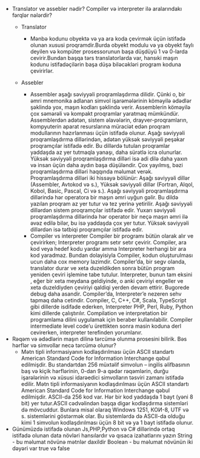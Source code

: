   
- Translator ve assebler nədir? Compiler və interpreter ilə aralarındakı fərqlər nələrdir?
    - Translator 
        - Mənbə kodunu obyektə və ya ara koda çevirmək üçün istifadə olunan xususi  proqramdir.Burda obyekt modulu və ya obyekt faylı deyilen və kompüter prosessorunun başa düşdüyü 1 və 0-larda cevirir.Bundan başqa tərs translatorlarda var, hansıki maşın kodunu istifadəçilərin başa düşə biləcəkləri program koduna çevirirlər.
      
    -  Assebler
        - Assembler aşağı səviyyəli proqramlaşdırma dilidir. Çünki o, bir əmri mnemonika adlanan simvol işarəmələrinin köməyilə ədədlər şəklində yox, maşın kodları şəklində verir. Assemblerin köməyilə çox səmərəli və kompakt proqramlar yaratmaq mümkündür. Assemblerdən adətən, sistem əlavələrin, drayver-proqramların, kompyuterin aparat resurslarına müraciət edən proqram modullarının hazırlanması üçün istifadə olunur. Aşağı səviyyəli proqramlaşdırma dillərindən, adətən yüksək səviyyəli peşəkar proqramçılar istifadə edir. Bu dillərdə tutulan proqramlar yaddaşda az yer tutmaqla yanaşı, daha sürətlə icra olunurlar. Yüksək səviyyəli proqramlaşdırma dilləri isə adi dilə daha yaxın və insan üçün daha aydın başa düşüləndir. Çox yayılmış, bəzi proqramlaşdırma dilləri haqqında məlumat verək.
        Proqramlaşdırma dilləri iki hissəyə bölünür: 
            Aşağı səviyyəli dillər (Assembler, Avtokod və s.), 
            Yüksək səviyyəli dillər (Fortran, Alqol, Kobol, Basic, Pascal, Ci və s.).
                Aşağı səviyyəli proqramlaşdırma dillərində hər operatora bir maşın əmri uyğun gəlir. Bu dildə yazılan proqram az yer tutur və tez yerinə yetirilir. Aşağı səviyyəli dillərdən sistem proqramçılar istifadə edir. Yuxarı səviyyəli proqramlaşdırma dillərində hər operator bir neçə maşın əmri ilə əvəz edilə bilər, bu isə yaddaşda çox yer tutur. 
                Yüksək səviyyəli dillərdən isə tətbiqi proqramçılar istifadə edir.
        - Compiler vs interpreter
            Compiler bir programı bütün olarak alır ve çevirirken; Interpreter programı setır setır çevirir.
            Compiler, ara kod veya hedef kodu yardar amma Interpreter herhangi bir ara kod yaradmaz. Bundan dolayisiyla Compiler, kodun oluşturulması ucun daha cox memory lazimdir.
            Compiler’da, bir segv olanda, translator  durar ve xeta duzeldikden  sonra bütün program yeniden çeviri işlemine tabe tutulur. Interpreter, bunun tam eksini , eğer bir xeta meydana geldiyinde, o anki çeviriyi engeller ve xeta duzeldiyden çeviriyi qaldiqi yerden devam ettirir. Bugorede debug  daha asandir.
            Compiler’da, Interpreter’e nezeren sehv tapmaq daha cetindir.
            Compiler, C, C++, C#, Scala, TypeScript gibi dillerde isdifade ederken, Interpreter PHP, Perl, Ruby, Python kimi dillerde çalıştırılır.
            Compilation ve interpretation bir programlama dilini uygulamak için beraber kullanılabilir. Compiler intermediate level code’u ürettikten sonra masin koduna derl cevirerken, interpreter terefinden yorumlanır.
- Rəqəm və ədədlərin maşın dilinə tərcümə olunma prosesini bilirik. Bəs hərflər və simvollar necə tərcümə olunur?
    - Mətn tipli informasiyanın kodlaşdırılması üçün ASCII standartı American Standard Code for Information Interchange qəbul edilmişdir. Bu standartdan 256 müxtəlif simvolun – ingilis əlifbasının baş və kiçik hərflərinin, 0-dan 9-a qədər rəqəmlərin, durğu işarələrinin və xüsusi idarəedici simvolların təsviri zamanı istifadə edilir.
     Mətn tipli informasiyanın kodlaşdırılması üçün ASCII standartı American Standard Code for Information Interchange qəbul edilmişdir. ASCII-da 256 kod var. Hər bir kod yaddaşda 1 bayt (yəni 8 bit) yer tutur.ASCII cədvəlindən başqa digər kodlaşdırma sistemləri də mövcuddur. Bunlara misal olaraq Windows 1251, КОИ-8, UTF və s. sistemlərini göstərmək olar. Bu sistemlərdə də ASCII-da olduğu kimi 1 simvolun kodlaşdırılması üçün 8 bit və ya 1 bayt istifadə olunur.
- Günümüzdə istifadə olunan Js,PHP,Python və C# dillərində ortaq istifadə olunan data növləri hansılardır və qısaca izahatlarını yazın
    String - bu məlumat növünə mətnlər daxildir
    Boolean - bu məlumat növünün iki dəyəri var true və false

